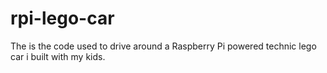 # rpi-lego-car
The is the code used to drive around a Raspberry Pi powered technic lego car i built with my kids.

